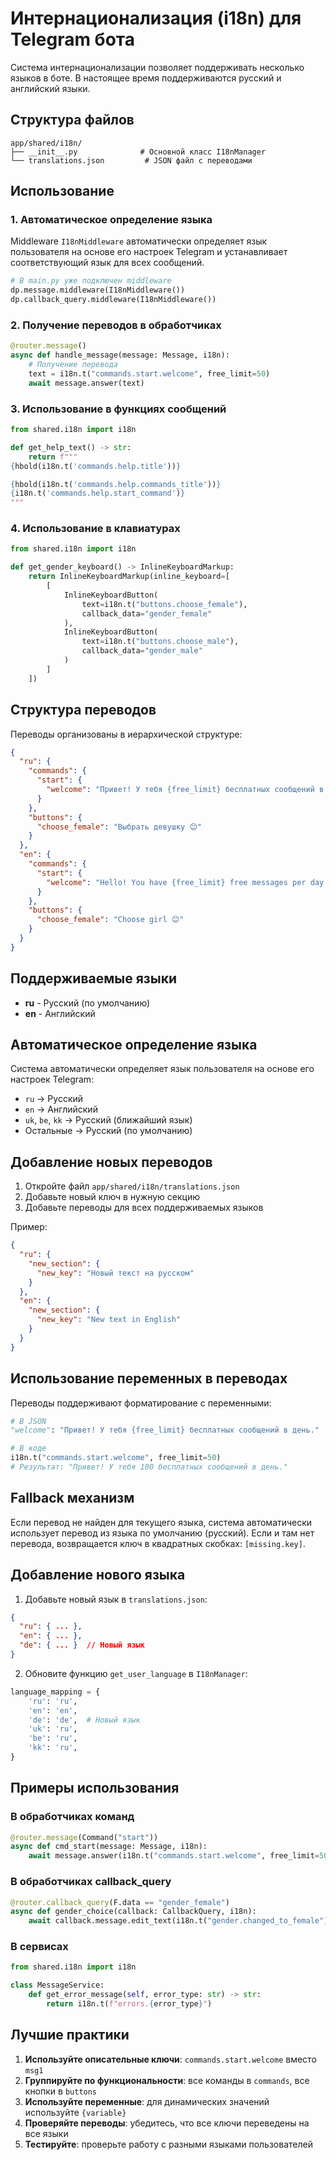 # Интернационализация (i18n) для Telegram бота

Система интернационализации позволяет поддерживать несколько языков в боте. В настоящее время поддерживаются русский и английский языки.

## Структура файлов

```
app/shared/i18n/
├── __init__.py              # Основной класс I18nManager
└── translations.json         # JSON файл с переводами
```

## Использование

### 1. Автоматическое определение языка

Middleware `I18nMiddleware` автоматически определяет язык пользователя на основе его настроек Telegram и устанавливает соответствующий язык для всех сообщений.

```python
# В main.py уже подключен middleware
dp.message.middleware(I18nMiddleware())
dp.callback_query.middleware(I18nMiddleware())
```

### 2. Получение переводов в обработчиках

```python
@router.message()
async def handle_message(message: Message, i18n):
    # Получение перевода
    text = i18n.t("commands.start.welcome", free_limit=50)
    await message.answer(text)
```

### 3. Использование в функциях сообщений

```python
from shared.i18n import i18n

def get_help_text() -> str:
    return f"""
{hbold(i18n.t('commands.help.title'))}

{hbold(i18n.t('commands.help.commands_title'))}
{i18n.t('commands.help.start_command')}
"""
```

### 4. Использование в клавиатурах

```python
from shared.i18n import i18n

def get_gender_keyboard() -> InlineKeyboardMarkup:
    return InlineKeyboardMarkup(inline_keyboard=[
        [
            InlineKeyboardButton(
                text=i18n.t("buttons.choose_female"), 
                callback_data="gender_female"
            ),
            InlineKeyboardButton(
                text=i18n.t("buttons.choose_male"), 
                callback_data="gender_male"
            )
        ]
    ])
```

## Структура переводов

Переводы организованы в иерархической структуре:

```json
{
  "ru": {
    "commands": {
      "start": {
        "welcome": "Привет! У тебя {free_limit} бесплатных сообщений в день."
      }
    },
    "buttons": {
      "choose_female": "Выбрать девушку 😊"
    }
  },
  "en": {
    "commands": {
      "start": {
        "welcome": "Hello! You have {free_limit} free messages per day."
      }
    },
    "buttons": {
      "choose_female": "Choose girl 😊"
    }
  }
}
```

## Поддерживаемые языки

- **ru** - Русский (по умолчанию)
- **en** - Английский

## Автоматическое определение языка

Система автоматически определяет язык пользователя на основе его настроек Telegram:

- `ru` → Русский
- `en` → Английский  
- `uk`, `be`, `kk` → Русский (ближайший язык)
- Остальные → Русский (по умолчанию)

## Добавление новых переводов

1. Откройте файл `app/shared/i18n/translations.json`
2. Добавьте новый ключ в нужную секцию
3. Добавьте переводы для всех поддерживаемых языков

Пример:
```json
{
  "ru": {
    "new_section": {
      "new_key": "Новый текст на русском"
    }
  },
  "en": {
    "new_section": {
      "new_key": "New text in English"
    }
  }
}
```

## Использование переменных в переводах

Переводы поддерживают форматирование с переменными:

```python
# В JSON
"welcome": "Привет! У тебя {free_limit} бесплатных сообщений в день."

# В коде
i18n.t("commands.start.welcome", free_limit=50)
# Результат: "Привет! У тебя 100 бесплатных сообщений в день."
```

## Fallback механизм

Если перевод не найден для текущего языка, система автоматически использует перевод из языка по умолчанию (русский). Если и там нет перевода, возвращается ключ в квадратных скобках: `[missing.key]`.

## Добавление нового языка

1. Добавьте новый язык в `translations.json`:
```json
{
  "ru": { ... },
  "en": { ... },
  "de": { ... }  // Новый язык
}
```

2. Обновите функцию `get_user_language` в `I18nManager`:
```python
language_mapping = {
    'ru': 'ru',
    'en': 'en',
    'de': 'de',  # Новый язык
    'uk': 'ru',
    'be': 'ru',
    'kk': 'ru',
}
```

## Примеры использования

### В обработчиках команд
```python
@router.message(Command("start"))
async def cmd_start(message: Message, i18n):
    await message.answer(i18n.t("commands.start.welcome", free_limit=50))
```

### В обработчиках callback_query
```python
@router.callback_query(F.data == "gender_female")
async def gender_choice(callback: CallbackQuery, i18n):
    await callback.message.edit_text(i18n.t("gender.changed_to_female"))
```

### В сервисах
```python
from shared.i18n import i18n

class MessageService:
    def get_error_message(self, error_type: str) -> str:
        return i18n.t(f"errors.{error_type}")
```

## Лучшие практики

1. **Используйте описательные ключи**: `commands.start.welcome` вместо `msg1`
2. **Группируйте по функциональности**: все команды в `commands`, все кнопки в `buttons`
3. **Используйте переменные**: для динамических значений используйте `{variable}`
4. **Проверяйте переводы**: убедитесь, что все ключи переведены на все языки
5. **Тестируйте**: проверьте работу с разными языками пользователей
